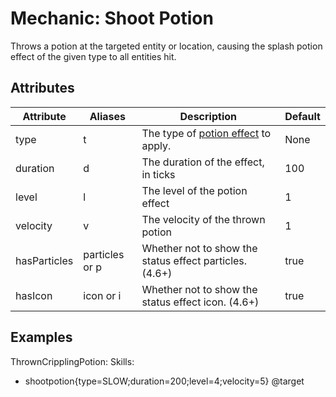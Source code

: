 Mechanic: Shoot Potion
======================

Throws a potion at the targeted entity or location, causing the splash
potion effect of the given type to all entities hit.

Attributes
----------

| Attribute| Aliases| Description| Default |
|--------------|----------------|-----------------------------------------------------------------|---------|
| type | t  | The type of [potion effect](/databases/items/potions) to apply. | None|
| duration | d  | The duration of the effect, in ticks| 100 |
| level| l  | The level of the potion effect | 1   |
| velocity | v  | The velocity of the thrown potion  | 1   |
| hasParticles | particles or p | Whether not to show the status effect particles. (4.6+) | true|
| hasIcon  | icon or i  | Whether not to show the status effect icon. (4.6+)  | true|

  

Examples
--------

ThrownCripplingPotion:
  Skills:
  - shootpotion{type=SLOW;duration=200;level=4;velocity=5} @target
